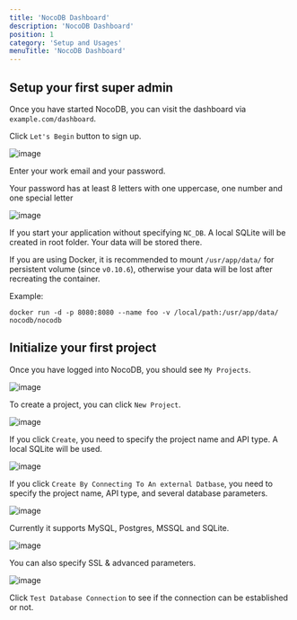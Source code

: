 ```yaml
---
title: 'NocoDB Dashboard'
description: 'NocoDB Dashboard'
position: 1
category: 'Setup and Usages'
menuTitle: 'NocoDB Dashboard'
---
```


## Setup your first super admin

Once you have started NocoDB, you can visit the dashboard via ``example.com/dashboard``. 

Click ``Let's Begin`` button to sign up. 

![image](https://user-images.githubusercontent.com/35857179/126597128-f88df6e5-7625-4208-9817-68e9303410ff.png)

Enter your work email and your password.

<alert>
  Your password has at least 8 letters with one uppercase, one number and one special letter
</alert>

![image](https://user-images.githubusercontent.com/35857179/126597144-0343b5ca-c7ca-47a4-926d-4e8df2f8c161.png)

If you start your application without specifying ``NC_DB``. A local SQLite will be created in root folder. Your data will be stored there. 

If you are using Docker, it is recommended to mount ``/usr/app/data/`` for persistent volume (since ``v0.10.6``), otherwise your data will be lost after recreating the container.

Example:

```
docker run -d -p 8080:8080 --name foo -v /local/path:/usr/app/data/ nocodb/nocodb
```

## Initialize your first project 

Once you have logged into NocoDB, you should see ``My Projects``.

![image](https://user-images.githubusercontent.com/35857179/126597182-b74cadb4-e165-417e-9e95-9a3cb7dce8e5.png)

To create a project, you can click ``New Project``. 

![image](https://user-images.githubusercontent.com/35857179/126597208-0b6e8162-5088-4825-bcb2-f2b0574a74c2.png)

If you click ``Create``, you need to specify the project name and API type. A local SQLite will be used.

![image](https://user-images.githubusercontent.com/35857179/126597259-b9552c71-d13b-463c-abc2-0f3be31627b2.png)

If you click ``Create By Connecting To An external Datbase``, you need to specify the project name, API type, and several database parameters.

![image](https://user-images.githubusercontent.com/35857179/126597279-c1722d8b-c885-4e9e-9e94-44711102af20.png)

Currently it supports MySQL, Postgres, MSSQL and SQLite.

![image](https://user-images.githubusercontent.com/35857179/126597320-fd6b19a9-ed3e-4f4a-80b7-880a79a54a11.png)

You can also specify SSL & advanced parameters.

![image](https://user-images.githubusercontent.com/35857179/126597342-0c61ab15-a112-4269-8f30-78455fa09081.png)

Click ``Test Database Connection`` to see if the connection can be established or not.

